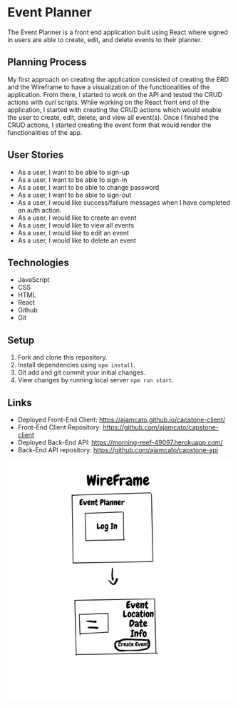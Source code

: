 # Event Planner

The Event Planner is a front end application built using React where signed in users are able to create, edit, and delete events to their planner.


## Planning Process
  My first approach on creating the application consisted of creating the ERD and the Wireframe to have a visualization of the functionalities of the application. From there, I started to work on the API and tested the CRUD actions with curl scripts. While working on the React front end of the application, I started with creating the CRUD actions which would enable the user to create, edit, delete, and view all event(s). Once I finished the CRUD actions, I started creating the event form that would render the functionalities of the app.

  ## User Stories
   - As a user, I want to be able to sign-up
   - As a user, I want to be able to sign-in
   - As a user, I want to be able to change password
   - As a user, I want to be able to sign-out
   - As a user, I would like success/failure messages when I have completed an auth action.
   - As a user, I would like to create an event
   - As a  user, I would like to view all events
   - As a user, I would like to edit an event
   - As a user, I would like to delete an event

## Technologies
  - JavaScript
  - CSS
  - HTML
  - React
  - Github
  - Git

## Setup
  1. Fork and clone this repository.
  2. Install dependencies using `npm install`.
  3. Git add and git commit your initial changes.
  4. View changes by running local server `npm run start`.


## Links
- Deployed Front-End Client: https://ajamcato.github.io/capstone-client/
- Front-End Client Repository: https://github.com/ajamcato/capstone-client
- Deployed Back-End API: https://morning-reef-49097.herokuapp.com/
- Back-End API repository: https://github.com/ajamcato/capstone-api

![image](./CapstoneWireframe.png)
